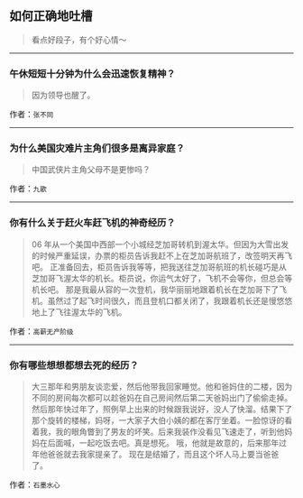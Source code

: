 ## 如何正确地吐槽

> 看点好段子，有个好心情～


 
---

### 午休短短十分钟为什么会迅速恢复精神？

> 因为领导也醒了。


作者：`张不同`

---

### 为什么美国灾难片主角们很多是离异家庭？

> 中国武侠片主角父母不是更惨吗？


作者：`九歌`

---

### 你有什么关于赶火车赶飞机的神奇经历？

> 06 年从一个美国中西部一个小城经芝加哥转机到渥太华。但因为大雪出发的时候严重延误，办票的柜员告诉我赶不上在芝加哥航班了，改签明天再飞吧。
> 正准备回去，柜员告诉我等等，把我送往芝加哥航班的机长碰巧是从芝加哥飞渥太华的机长。柜员说，你运气太好了，飞机不会等你，但总会等机长吧。
> 那是我最从容的一次登机，我华丽丽地跟着机长在芝加哥下了飞机。虽然过了起飞时间很久，而且登机口都关闭了，我跟着机长还是慢悠悠地上了飞往渥太华的飞机。


作者：`高薪无产阶级`

---

### 你有哪些想想都想去死的经历？

> 大三那年和男朋友谈恋爱，然后他带我回家睡觉。他和爸妈住的二楼，因为不同的房间每次都可以趁爸妈在自己房间然后第二天爸妈出门了偷偷走掉。
> 然后那年快过年了，照例早上出来的时候跟我说好，没人了快溜。结果下了那个旋转的楼梯，妈呀，一大家子大伯小姨的都在客厅坐着。一脸惊讶的看着我，我的眼角瞥到了男友的坏笑。后来我装作没看见飞速走了，听到他妈妈在后面喊，一起吃饭去吧。真是想死。
> 哦，他就是故意的，后来那年过年他爸爸就去我家提亲了。
> 现在是结婚了，而且这个坏人马上要当爸爸了。


作者：`石墨水心`
